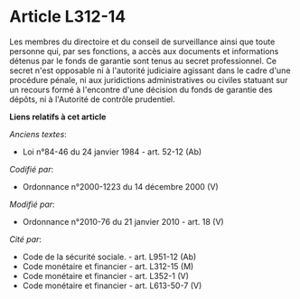 # Article L312-14

Les membres du directoire et du conseil de surveillance ainsi que toute personne qui, par ses fonctions, a accès aux
documents et informations détenus par le fonds de garantie sont tenus au secret professionnel. Ce secret n'est opposable ni à
l'autorité judiciaire agissant dans le cadre d'une procédure pénale, ni aux juridictions administratives ou civiles statuant
sur un recours formé à l'encontre d'une décision du fonds de garantie des dépôts, ni à  l'Autorité de contrôle prudentiel.

**Liens relatifs à cet article**

_Anciens textes_:

  - Loi n°84-46 du 24 janvier 1984 - art. 52-12 (Ab)

_Codifié par_:

  - Ordonnance n°2000-1223 du 14 décembre 2000 (V)

_Modifié par_:

  - Ordonnance n°2010-76 du 21 janvier 2010 - art. 18 (V)

_Cité par_:

  - Code de la sécurité sociale. - art. L951-12 (Ab)
  - Code monétaire et financier - art. L312-15 (M)
  - Code monétaire et financier - art. L352-1 (V)
  - Code monétaire et financier - art. L613-50-7 (V)

